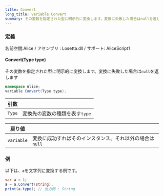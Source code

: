 ```yaml
---
title: Convert
long_title: variable.Convert
summary: その変数を指定された型に明示的に変換します。変換に失敗した場合はnullを返します。
---
```

### 定義
名前空間:Alice / アセンブリ : Losetta.dll / サポート: AliceScript1

#### Convert(Type type)

その変数を指定された型に明示的に変換します。変換に失敗した場合は`null`を返します

```cs title="AliceScript"
namespace Alice;
variable Convert(Type type);
```

|引数| |
|-|-|
|`Type`| 変換先の変数の種類を表す`type`|

|戻り値| |
|-|-|
|`variable`| 変換に成功すればそのインスタンス、それ以外の場合は`null`|

### 例
以下は、`a`を文字列に変換する例です。

```cs title="AliceScript"
var a = 1;
a = a.Convert(string);
print(a.type); // 出力例 : String
```
